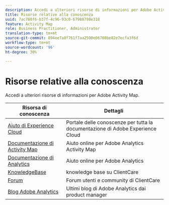 ```yaml
---
description: Accedi a ulteriori risorse di informazioni per Adobe Activity Map.
title: Risorse relative alla conoscenza
uuid: 7ac780f6-b37f-4c96-93c0-67988798e318
feature: Activity Map
role: Business Practitioner, Administrator
translation-type: tm+mt
source-git-commit: 894ee7a8f761f7aa2590e06708be82e7ecfa3f6d
workflow-type: tm+mt
source-wordcount: '96'
ht-degree: 30%

---
```



# Risorse relative alla conoscenza

Accedi a ulteriori risorse di informazioni per Adobe Activity Map.

| Risorsa di conoscenza | Dettagli |
|---|---|
| [Aiuto di Experience Cloud](https://helpx.adobe.com/it/support/experience-cloud.html) | Portale delle conoscenze per tutta la documentazione di Adobe Experience Cloud |
| [Documentazione di Activity Map](/help/analyze/activity-map/activity-map.md) | Aiuto online per Adobe Analytics Activity Map |
| [Documentazione di Analytics](/help/landing/home.md) | Aiuto online per Adobe Analytics |
| [KnowledgeBase](https://helpx.adobe.com/it/support/analytics.html) | knowledge base su ClientCare |
| [Forum](https://forums.adobe.com/community/experience-cloud/analytics-cloud/analytics) | Forum utenti e community di ClientCare |
| [Blog Adobe Analytics](https://blogs.adobe.com/digitalmarketing/analytics/) | Ultimi blog di Adobe Analytics dai product manager |
